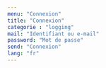 ```yaml
---
menu: "Connexion"
title: "Connexion"
categorie : "logging"
mail: "Identifiant ou e-mail"
password: "Mot de passe"
send: "Connexion"
lang: "fr"
---
```

<style>
  h2{
    text-align: center;
    font-weight: bold;
    color: #FFFFFF;
  }
  div{
    align-items: center;
  }
</style>